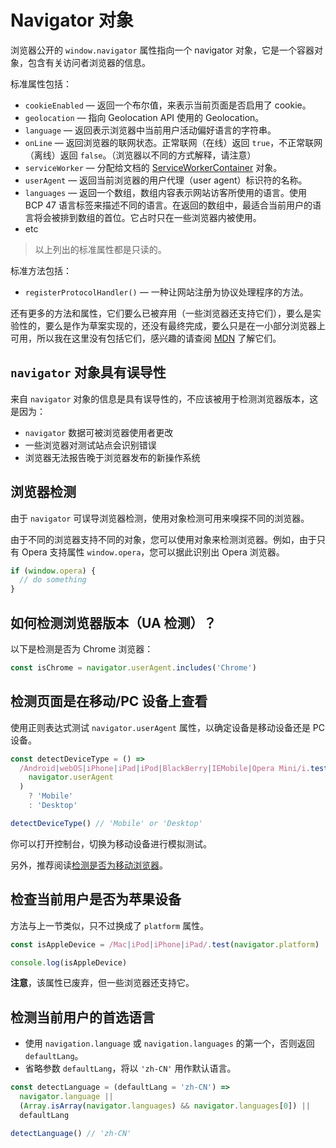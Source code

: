 # Navigator 对象

浏览器公开的 `window.navigator` 属性指向一个 navigator 对象，它是一个容器对象，包含有关访问者浏览器的信息。

标准属性包括：

- `cookieEnabled` — 返回一个布尔值，来表示当前页面是否启用了 cookie。
- `geolocation` — 指向 Geolocation API 使用的 Geolocation。
- `language` — 返回表示浏览器中当前用户活动偏好语言的字符串。
- `onLine` — 返回浏览器的联网状态。正常联网（在线）返回 `true`，不正常联网（离线）返回 `false`。（浏览器以不同的方式解释，请注意）
- `serviceWorker` — 分配给文档的 [ServiceWorkerContainer](https://developer.mozilla.org/zh-CN/docs/Web/API/ServiceWorkerContainer) 对象。
- `userAgent` — 返回当前浏览器的用户代理（user agent）标识符的名称。
- `languages` — 返回一个数组，数组内容表示网站访客所使用的语言。使用 BCP 47 语言标签来描述不同的语言。在返回的数组中，最适合当前用户的语言将会被排到数组的首位。它占时只在一些浏览器内被使用。
- etc

> 以上列出的标准属性都是只读的。

标准方法包括：

- `registerProtocolHandler()` — 一种让网站注册为协议处理程序的方法。

还有更多的方法和属性，它们要么已被弃用（一些浏览器还支持它们），要么是实验性的，要么是作为草案实现的，还没有最终完成，要么只是在一小部分浏览器上可用，所以我在这里没有包括它们，感兴趣的请查阅 [MDN](https://developer.mozilla.org/zh-CN/docs/Web/API/Navigator) 了解它们。

## `navigator` 对象具有误导性

来自 `navigator` 对象的信息是具有误导性的，不应该被用于检测浏览器版本，这是因为：

- `navigator` 数据可被浏览器使用者更改
- 一些浏览器对测试站点会识别错误
- 浏览器无法报告晚于浏览器发布的新操作系统

## 浏览器检测

由于 `navigator` 可误导浏览器检测，使用对象检测可用来嗅探不同的浏览器。

由于不同的浏览器支持不同的对象，您可以使用对象来检测浏览器。例如，由于只有 Opera 支持属性 `window.opera`，您可以据此识别出 Opera 浏览器。

```js
if (window.opera) {
  // do something
}
```

## 如何检测浏览器版本（UA 检测）？

以下是检测是否为 Chrome 浏览器：

```js
const isChrome = navigator.userAgent.includes('Chrome')
```

## 检测页面是在移动/PC 设备上查看

使用正则表达式测试 `navigator.userAgent` 属性，以确定设备是移动设备还是 PC 设备。

```js
const detectDeviceType = () =>
  /Android|webOS|iPhone|iPad|iPod|BlackBerry|IEMobile|Opera Mini/i.test(
    navigator.userAgent
  )
    ? 'Mobile'
    : 'Desktop'

detectDeviceType() // 'Mobile' or 'Desktop'
```

你可以打开控制台，切换为移动设备进行模拟测试。

另外，推荐阅读[检测是否为移动浏览器](https://github.com/lio-zero/blog/blob/main/JavaScript/%E6%A3%80%E6%B5%8B%E6%98%AF%E5%90%A6%E4%B8%BA%E7%A7%BB%E5%8A%A8%E6%B5%8F%E8%A7%88%E5%99%A8.md)。

## 检查当前用户是否为苹果设备

方法与上一节类似，只不过换成了 `platform` 属性。

```js
const isAppleDevice = /Mac|iPod|iPhone|iPad/.test(navigator.platform)

console.log(isAppleDevice)
```

**注意**，该属性已废弃，但一些浏览器还支持它。

## 检测当前用户的首选语言

- 使用 `navigation.language` 或 `navigation.languages` 的第一个，否则返回 `defaultLang`。
- 省略参数 `defaultLang`，将以 `'zh-CN'` 用作默认语言。

```js
const detectLanguage = (defaultLang = 'zh-CN') =>
  navigator.language ||
  (Array.isArray(navigator.languages) && navigator.languages[0]) ||
  defaultLang

detectLanguage() // 'zh-CN'
```
